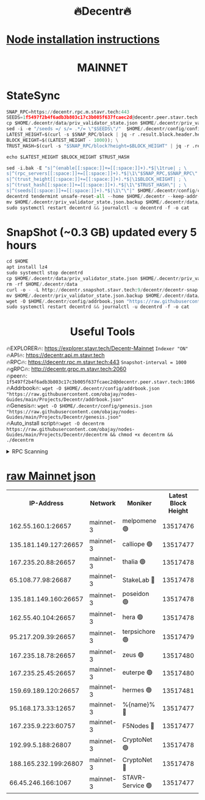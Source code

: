 <h1 align="center"> 🔥Decentr🔥</h1>

[Node installation instructions](https://github.com/obajay/nodes-Guides/tree/main/Projects/Decentr)
=
<h1 align="center"> MAINNET</h1>

# StateSync
```python
SNAP_RPC=https://decentr.rpc.m.stavr.tech:443
SEEDS=1f5497f2b4f6adb3b803c17c3b005f637fcaec2d@decentr.peer.stavr.tech:1066
cp $HOME/.decentr/data/priv_validator_state.json $HOME/.decentr/priv_validator_state.json.backup
sed -i -e "/seeds =/ s/= .*/= \"$SEEDS\"/"  $HOME/.decentr/config/config.toml
LATEST_HEIGHT=$(curl -s $SNAP_RPC/block | jq -r .result.block.header.height); \
BLOCK_HEIGHT=$((LATEST_HEIGHT - 1000)); \
TRUST_HASH=$(curl -s "$SNAP_RPC/block?height=$BLOCK_HEIGHT" | jq -r .result.block_id.hash)

echo $LATEST_HEIGHT $BLOCK_HEIGHT $TRUST_HASH

sed -i.bak -E "s|^(enable[[:space:]]+=[[:space:]]+).*$|\1true| ; \
s|^(rpc_servers[[:space:]]+=[[:space:]]+).*$|\1\"$SNAP_RPC,$SNAP_RPC\"| ; \
s|^(trust_height[[:space:]]+=[[:space:]]+).*$|\1$BLOCK_HEIGHT| ; \
s|^(trust_hash[[:space:]]+=[[:space:]]+).*$|\1\"$TRUST_HASH\"| ; \
s|^(seeds[[:space:]]+=[[:space:]]+).*$|\1\"\"|" $HOME/.decentr/config/config.toml
decentrd tendermint unsafe-reset-all --home $HOME/.decentr --keep-addr-book
mv $HOME/.decentr/priv_validator_state.json.backup $HOME/.decentr/data/priv_validator_state.json
sudo systemctl restart decentrd && journalctl -u decentrd -f -o cat
```
# SnapShot (~0.3 GB) updated every 5 hours
```python
cd $HOME
apt install lz4
sudo systemctl stop decentrd
cp $HOME/.decentr/data/priv_validator_state.json $HOME/.decentr/priv_validator_state.json.backup
rm -rf $HOME/.decentr/data
curl -o - -L http://decentr.snapshot.stavr.tech:9/decentr/decentr-snap.tar.lz4 | lz4 -c -d - | tar -x -C $HOME/.decentr --strip-components 2
mv $HOME/.decentr/priv_validator_state.json.backup $HOME/.decentr/data/priv_validator_state.json
wget -O $HOME/.decentr/config/addrbook.json "https://raw.githubusercontent.com/obajay/nodes-Guides/main/Projects/Decentr/addrbook.json"
sudo systemctl restart decentrd && journalctl -u decentrd -f -o cat
```

 <h1 align="center"> Useful Tools</h1>

🔥EXPLORER🔥:     https://explorer.stavr.tech/Decentr-Mainnet        `Indexer "ON"` \
🔥API🔥:          https://decentr.api.m.stavr.tech \
🔥RPC🔥:          https://decentr.rpc.m.stavr.tech:443              `Snapshot-interval = 1000` \
🔥gRPC🔥:         http://decentr.grpc.m.stavr.tech:2060 \
🔥peer🔥:         `1f5497f2b4f6adb3b803c17c3b005f637fcaec2d@decentr.peer.stavr.tech:1066` \
🔥Addrbook🔥:  `wget -O $HOME/.decentr/config/addrbook.json "https://raw.githubusercontent.com/obajay/nodes-Guides/main/Projects/Decentr/addrbook.json"` \
🔥Genesis🔥:  `wget -O $HOME/.decentr/config/genesis.json "https://raw.githubusercontent.com/obajay/nodes-Guides/main/Projects/Decentr/genesis.json"` \
🔥Auto_install script🔥:`wget -O decentrm https://raw.githubusercontent.com/obajay/nodes-Guides/main/Projects/Decentr/decentrm && chmod +x decentrm && ./decentrm`

<details>
<summary>RPC Scanning</summary>

<h2 align="center"> We scan nodes in real time every 4 hours. And we provide the final result of RPC endpoints.
We cannot influence the operation of these nodes in any way. </h2>


```python
If Voting Power is higher than 0 --> then the Node is a validator of the network and may be subject to attack and be a potential threat to the chain.
```
```python
We marked such validators with a red symbol
```

</details>

[raw Mainnet json](https://rpc-check.decentrm.stavr.tech/decentrm/rpc-decentrm-result.json)
=



<table><tr><th>IP-Address</th><th>Network</th><th>Moniker</th><th>Latest Block Height</th><th>Earliest Block Height</th><th>Catching Up</th><th>Tx Index</th><th>Voting Power</th><th>Scan Time</th></tr><tr><td>162.55.160.1:26657</td><td>mainnet-3</td><td>melpomene 🟢</td><td>13517476</td><td>1688950</td><td>False</td><td>on</td><td>0</td><td>2024-03-27T20:28:11.660383083UTC</td></tr><tr><td>135.181.149.127:26657</td><td>mainnet-3</td><td>calliope 🟢</td><td>13517477</td><td>1688950</td><td>False</td><td>on</td><td>0</td><td>2024-03-27T20:28:16.060420740UTC</td></tr><tr><td>167.235.20.88:26657</td><td>mainnet-3</td><td>thalia 🟢</td><td>13517478</td><td>1688950</td><td>False</td><td>on</td><td>0</td><td>2024-03-27T20:28:19.268325367UTC</td></tr><tr><td>65.108.77.98:26687</td><td>mainnet-3</td><td>StakeLab 🔴</td><td>13517478</td><td>1688950</td><td>False</td><td>on</td><td>5454058</td><td>2024-03-27T20:28:19.598066913UTC</td></tr><tr><td>135.181.149.160:26657</td><td>mainnet-3</td><td>poseidon 🟢</td><td>13517478</td><td>1688950</td><td>False</td><td>on</td><td>0</td><td>2024-03-27T20:28:22.483015753UTC</td></tr><tr><td>162.55.40.104:26657</td><td>mainnet-3</td><td>hera 🟢</td><td>13517478</td><td>1688950</td><td>False</td><td>on</td><td>0</td><td>2024-03-27T20:28:22.954472628UTC</td></tr><tr><td>95.217.209.39:26657</td><td>mainnet-3</td><td>terpsichore 🟢</td><td>13517479</td><td>1688950</td><td>False</td><td>on</td><td>0</td><td>2024-03-27T20:28:27.329253536UTC</td></tr><tr><td>167.235.18.78:26657</td><td>mainnet-3</td><td>zeus 🟢</td><td>13517480</td><td>1688950</td><td>False</td><td>on</td><td>0</td><td>2024-03-27T20:28:31.618099459UTC</td></tr><tr><td>167.235.25.45:26657</td><td>mainnet-3</td><td>euterpe 🟢</td><td>13517480</td><td>1688950</td><td>False</td><td>on</td><td>0</td><td>2024-03-27T20:28:33.852604000UTC</td></tr><tr><td>159.69.189.120:26657</td><td>mainnet-3</td><td>hermes 🟢</td><td>13517481</td><td>1688950</td><td>False</td><td>on</td><td>0</td><td>2024-03-27T20:28:36.136843550UTC</td></tr><tr><td>95.168.173.33:12657</td><td>mainnet-3</td><td>%{name}% 🔴</td><td>13517477</td><td>8964001</td><td>False</td><td>on</td><td>4281086</td><td>2024-03-27T20:28:16.838579513UTC</td></tr><tr><td>167.235.9.223:60757</td><td>mainnet-3</td><td>F5Nodes 🔴</td><td>13517477</td><td>12380001</td><td>False</td><td>off</td><td>562</td><td>2024-03-27T20:28:17.038133736UTC</td></tr><tr><td>192.99.5.188:26807</td><td>mainnet-3</td><td>CryptoNet 🟢</td><td>13517478</td><td>13242001</td><td>False</td><td>on</td><td>0</td><td>2024-03-27T20:28:22.186886071UTC</td></tr><tr><td>188.165.232.199:26807</td><td>mainnet-3</td><td>CryptoNet 🔴</td><td>13517478</td><td>13242001</td><td>False</td><td>off</td><td>916521</td><td>2024-03-27T20:28:22.718048664UTC</td></tr><tr><td>66.45.246.166:1067</td><td>mainnet-3</td><td>STAVR-Service 🟢</td><td>13517477</td><td>13515001</td><td>False</td><td>on</td><td>0</td><td>2024-03-27T20:28:16.611061517UTC</td></tr></table>
